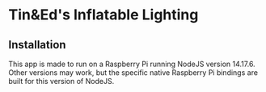 # Tin&Ed's Inflatable Lighting


## Installation
This app is made to run on a Raspberry Pi running NodeJS version 14.17.6. Other versions may work, but the specific native Raspberry Pi bindings are built for this version of NodeJS.